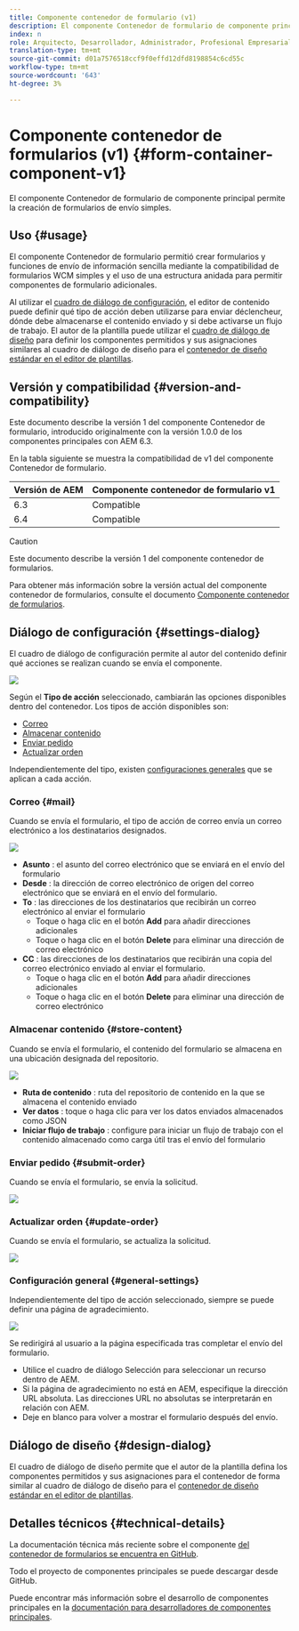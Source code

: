 ```yaml
---
title: Componente contenedor de formulario (v1)
description: El componente Contenedor de formulario de componente principal permite la creación de formularios de envío simples.
index: n
role: Arquitecto, Desarrollador, Administrador, Profesional Empresarial
translation-type: tm+mt
source-git-commit: d01a7576518ccf9f0effd12dfd8198854c6cd55c
workflow-type: tm+mt
source-wordcount: '643'
ht-degree: 3%

---
```



# Componente contenedor de formularios (v1) {#form-container-component-v1}

El componente Contenedor de formulario de componente principal permite la creación de formularios de envío simples.

## Uso {#usage}

El componente Contenedor de formulario permitió crear formularios y funciones de envío de información sencilla mediante la compatibilidad de formularios WCM simples y el uso de una estructura anidada para permitir componentes de formulario adicionales.

Al utilizar el [cuadro de diálogo de configuración](#settings-dialog), el editor de contenido puede definir qué tipo de acción deben utilizarse para enviar déclencheur, dónde debe almacenarse el contenido enviado y si debe activarse un flujo de trabajo. El autor de la plantilla puede utilizar el [cuadro de diálogo de diseño](#design-dialog) para definir los componentes permitidos y sus asignaciones similares al cuadro de diálogo de diseño para el [contenedor de diseño estándar en el editor de plantillas](https://helpx.adobe.com/experience-manager/6-4/sites/authoring/using/templates.html).

## Versión y compatibilidad {#version-and-compatibility}

Este documento describe la versión 1 del componente Contenedor de formulario, introducido originalmente con la versión 1.0.0 de los componentes principales con AEM 6.3.

En la tabla siguiente se muestra la compatibilidad de v1 del componente Contenedor de formulario.

| Versión de AEM | Componente contenedor de formulario v1 |
|--- |--- |
| 6.3 | Compatible |
| 6.4 | Compatible |

>[!CAUTION]
>
>Este documento describe la versión 1 del componente contenedor de formularios.
>
>Para obtener más información sobre la versión actual del componente contenedor de formularios, consulte el documento [Componente contenedor de formularios](/help/components/forms/form-container.md).

## Diálogo de configuración {#settings-dialog}

El cuadro de diálogo de configuración permite al autor del contenido definir qué acciones se realizan cuando se envía el componente.

![](/help/assets/chlimage_1.png)

Según el **Tipo de acción** seleccionado, cambiarán las opciones disponibles dentro del contenedor. Los tipos de acción disponibles son:

* [Correo](#mail)
* [Almacenar contenido](#store-content)
* [Enviar pedido](#submit-order)
* [Actualizar orden](#update-order)

Independientemente del tipo, existen [configuraciones generales](#general-settings) que se aplican a cada acción.

### Correo {#mail}

Cuando se envía el formulario, el tipo de acción de correo envía un correo electrónico a los destinatarios designados.

![](/help/assets/chlimage_1-1.png)

* **Asunto** : el asunto del correo electrónico que se enviará en el envío del formulario
* **Desde** : la dirección de correo electrónico de origen del correo electrónico que se enviará en el envío del formulario.
* **To** : las direcciones de los destinatarios que recibirán un correo electrónico al enviar el formulario
   * Toque o haga clic en el botón **Add** para añadir direcciones adicionales
   * Toque o haga clic en el botón **Delete** para eliminar una dirección de correo electrónico
* **CC** : las direcciones de los destinatarios que recibirán una copia del correo electrónico enviado al enviar el formulario.
   * Toque o haga clic en el botón **Add** para añadir direcciones adicionales
   * Toque o haga clic en el botón **Delete** para eliminar una dirección de correo electrónico

### Almacenar contenido {#store-content}

Cuando se envía el formulario, el contenido del formulario se almacena en una ubicación designada del repositorio.

![](/help/assets/chlimage_1-2.png)

* **Ruta de contenido** : ruta del repositorio de contenido en la que se almacena el contenido enviado
* **Ver datos** : toque o haga clic para ver los datos enviados almacenados como JSON
* **Iniciar flujo de trabajo** : configure para iniciar un flujo de trabajo con el contenido almacenado como carga útil tras el envío del formulario

### Enviar pedido {#submit-order}

Cuando se envía el formulario, se envía la solicitud.

![](/help/assets/chlimage_1-3.png)

### Actualizar orden {#update-order}

Cuando se envía el formulario, se actualiza la solicitud.

![](/help/assets/chlimage_1-4.png)

### Configuración general {#general-settings}

Independientemente del tipo de acción seleccionado, siempre se puede definir una página de agradecimiento.

![](/help/assets/chlimage_1-5.png)

Se redirigirá al usuario a la página especificada tras completar el envío del formulario.

* Utilice el cuadro de diálogo Selección para seleccionar un recurso dentro de AEM.
* Si la página de agradecimiento no está en AEM, especifique la dirección URL absoluta. Las direcciones URL no absolutas se interpretarán en relación con AEM.
* Deje en blanco para volver a mostrar el formulario después del envío.

## Diálogo de diseño {#design-dialog}

El cuadro de diálogo de diseño permite que el autor de la plantilla defina los componentes permitidos y sus asignaciones para el contenedor de forma similar al cuadro de diálogo de diseño para el [contenedor de diseño estándar en el editor de plantillas](https://helpx.adobe.com/experience-manager/6-4/sites/authoring/using/templates.html#main-pars_title_1754153843).

## Detalles técnicos {#technical-details}

La documentación técnica más reciente sobre el componente [del contenedor de formularios se encuentra en GitHub](https://github.com/adobe/aem-core-wcm-components/tree/master/content/src/content/jcr_root/apps/core/wcm/components/form/container/v1/container).

Todo el proyecto de componentes principales se puede descargar desde GitHub.

Puede encontrar más información sobre el desarrollo de componentes principales en la [documentación para desarrolladores de componentes principales](/help/developing/overview.md).
